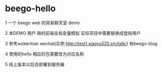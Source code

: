# beego-hello
1 一个 beego web 的简易聊天室 demo

2 本DEMO 用户 用的前端全局变量模拟 实际项目中需要替换成登陆用户 

3 参考wokerman wechat(实例 http://test1.xiaoyu520.xin/talk/) 和beego-blog

4 使用的hello 相应的包需要改为对应名称

5 线上版本以后会部署到服务器
